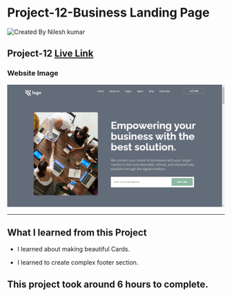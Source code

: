 # Project-12-Business Landing Page

![Created By Nilesh kumar](https://img.shields.io/badge/CreatedBy-NileshKumar-brightgreen)

## **Project-12** [Live Link]()  

### Website Image
![website img](./screenshots/website%20img.png)
***
## What I learned from this Project

- I learned about making beautiful Cards.

- I learned to create complex footer section.

## This project took around 6 hours to complete.